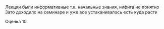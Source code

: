 Лекции были информативные т.к. начальные знания, нифига не понятно
Зато доходило на семинаре и уже все устаканивалось
есть куда расти

Оценка 10

